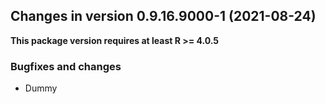 




<!-- NEWS.md was auto-generated by NEWS.Rmd. Please DO NOT edit by hand!-->

## Changes in version 0.9.16.9000-1 (2021-08-24)

**This package version requires at least R \>= 4.0.5**

### Bugfixes and changes

-   Dummy

